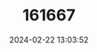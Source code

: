 ---
title: "161667"
category: "Haploblepharus kistnasamyi"
draft: false
date: 2024-02-22 13:03:52
languages:
  English: ["Natal Shyshark"]
---